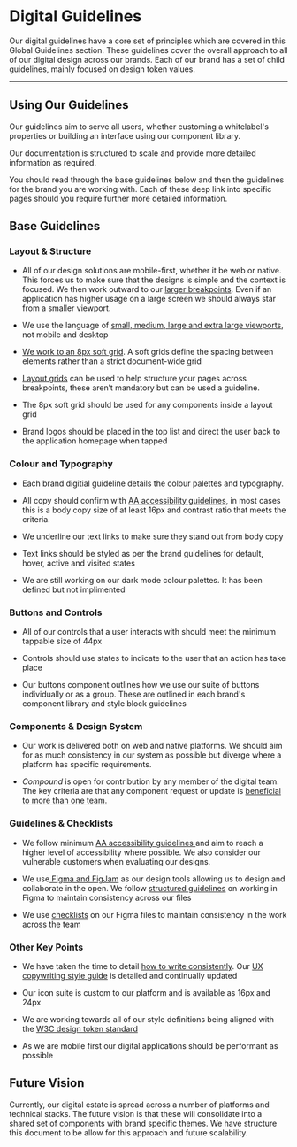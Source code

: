 
# Digital Guidelines

Our digital guidelines have a core set of principles which are covered in this Global Guidelines section. These guidelines cover the overall approach to all of our digital design across our brands. Each of our brand has a set of child guidelines, mainly focused on design token values. 

---

## Using Our Guidelines

Our guidelines aim to serve all users, whether customing a whitelabel's properties or building an interface using our component library.

Our documentation is structured to scale and provide more detailed information as required. 

You should read through the base guidelines below and then the guidelines for the brand you are working with. Each of these deep link into specific pages should you require further more detailed information.

## Base Guidelines

### Layout & Structure

- All of our design solutions are mobile-first, whether it be web or native. This forces us to make sure that the designs is simple and the context is focused. We then work outward to our [larger breakpoints](). Even if an application has higher usage on a large screen we should always star from a smaller viewport.

- We use the language of [small, medium, large and extra large viewports](), not mobile and desktop

- [We work to an 8px soft grid](). A soft grids define the spacing between elements rather than a strict document-wide grid

- [Layout grids]() can be used to help structure your pages across breakpoints, these aren’t mandatory but can be used a guideline.

- The 8px soft grid should be used for any components inside a layout grid

- Brand logos should be placed in the top list and direct the user back to the application homepage when tapped

### Colour and Typography

- Each  brand digitial guideline details the colour palettes and typography.

- All copy should confirm with [AA accessibility guidelines](), in most cases this is a body copy size of at least 16px and contrast ratio that meets the criteria.

- We underline our text links to make sure they stand out from body copy

- Text links should be styled as per the brand guidelines for default, hover, active and visited states

- We are still working on our dark mode colour palettes. It has been defined but not implimented

### Buttons and Controls

- All of our controls that a user interacts with should meet the minimum tappable size of 44px

- Controls should use states to indicate to the user that an action has take place

- Our buttons component outlines how we use our suite of buttons individually or as a group. These are outlined in each brand's component library and style block guidelines

### Components & Design System

- Our work is delivered both on web and native platforms. We should aim for as much consistency in our system as possible but diverge where a platform has specific requirements.

- *Compound* is open for contribution by any member of the digital team. The key criteria are that any component request or update is [beneficial to more than one team.]()

### Guidelines & Checklists

- We follow minimum [AA accessibility guidelines ]()and aim to reach a higher level of accessibility where possible. We also consider our vulnerable customers when evaluating our designs.

- We use[ Figma and FigJam]() as our design tools allowing us to design and collaborate in the open. We follow [structured guidelines]() on working in Figma to maintain consistency across our files

- We use [checklists]() on our Figma files to maintain consistency in the work across the team

### Other Key Points

- We have taken the time to detail [how to write consistently](). Our [UX copywriting style guide]() is detailed and continually updated

- Our icon suite is custom to our platform and is available as 16px and 24px

- We are working towards all of our style definitions being aligned with the [W3C design token standard](https://www.w3.org/community/design-tokens/) 

- As we are mobile first our digital applications should be performant as possible

## Future Vision

Currently, our digital estate is spread across a number of platforms and technical stacks. The future vision is that these will consolidate into a shared set of components with brand specific themes. We have structure this document to be allow for this approach and future scalability.